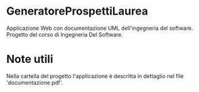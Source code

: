 # GeneratoreProspettiLaurea
Applicazione Web con documentazione UML dell'ingegneria del software. Progetto del corso di Ingegneria Del Software.

# Note utili
Nella cartella del progetto l'applicazione è descritta in dettaglio nel file 'documentazione.pdf'.
